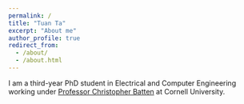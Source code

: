 ```yaml
---
permalink: /
title: "Tuan Ta"
excerpt: "About me"
author_profile: true
redirect_from:
  - /about/
  - /about.html
---
```


I am a third-year PhD student in Electrical and Computer Engineering working
under [Professor Christopher Batten](http://www.csl.cornell.edu/~cbatten/) at
Cornell University.
